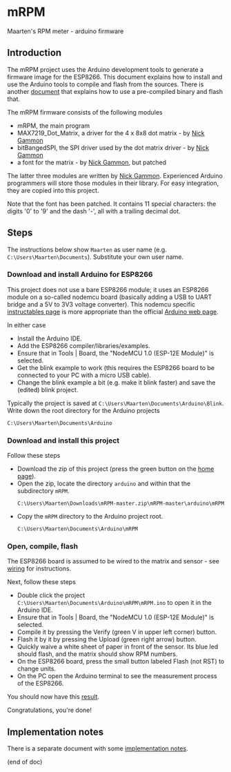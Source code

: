 # mRPM
Maarten's RPM meter - arduino firmware


## Introduction
The mRPM project uses the Arduino development tools to generate a firmware 
image for the ESP8266. This document explains how to install and use the 
Arduino tools to compile and flash from the sources. There is another 
[document](../flash.md) that explains how to use a pre-compiled 
binary and flash that.

The mRPM firmware consists of the following modules
 - mRPM, the main program
 - MAX7219_Dot_Matrix, a driver for the 4 x 8x8 dot matrix - by [Nick Gammon](https://github.com/nickgammon/MAX7219_Dot_Matrix)
 - bitBangedSPI, the SPI driver used by the dot matrix driver - by [Nick Gammon](https://github.com/nickgammon/bitBangedSPI)
 - a font for the matrix - by [Nick Gammon](https://github.com/nickgammon/MAX7219_Dot_Matrix), but patched

The latter three modules are written by [Nick Gammon](https://github.com/nickgammon).
Experienced Arduino programmers will store those modules in their library.
For easy integration, they are copied into this project.

Note that the font has been patched. It contains 11 special characters: the digits '0' to '9' and the dash '-', all with a trailing decimal dot.

 
## Steps
The instructions below show `Maarten` as user name (e.g. `C:\Users\Maarten\Documents`). 
Substitute your own user name.


### Download and install Arduino for ESP8266
This project does not use a bare ESP8266 module; it uses an ESP8266 module on a so-called nodemcu board (basically adding a USB to UART bridge and a 5V to 3V3 voltage converter).
This nodemcu specific [instructables page](http://www.instructables.com/id/Quick-Start-to-Nodemcu-ESP8266-on-Arduino-IDE/) is more appropriate
than the official [Arduino web page](http://www.arduinesp.com/getting-started).

In either case
 - Install the Arduino IDE.
 - Add the ESP8266 compiler/libraries/examples.
 - Ensure that in Tools | Board, the "NodeMCU 1.0 (ESP-12E Module)" is selected.
 - Get the blink example to work (this requires the ESP8266 board to be connected to your PC with a micro USB cable).
 - Change the blink example a bit (e.g. make it blink faster) and save the (edited) blink project.

Typically the project is saved at `C:\Users\Maarten\Documents\Arduino\Blink`.
Write down the root directory for the Arduino projects
```Text
C:\Users\Maarten\Documents\Arduino
```


### Download and install this project
Follow these steps
 - Download the zip of this project (press the green button on the [home page](https://github.com/maarten-pennings/mRPM)).
 - Open the zip, locate the directory `arduino` and within that the subdirectory `mRPM`.
   ```Text
   C:\Users\Maarten\Downloads\mRPM-master.zip\mRPM-master\arduino\mRPM
   ```
 - Copy the `mRPM` directory to the Arduino project root.
   ```Text
   C:\Users\Maarten\Documents\Arduino\mRPM
   ```


### Open, compile, flash
The ESP8266 board is assumed to be wired to the matrix and sensor - see [wiring](../wiring) for instructions.

Next, follow these steps
 - Double click the project `C:\Users\Maarten\Documents\Arduino\mRPM\mRPM.ino` to open it in the Arduino IDE.
 - Ensure that in Tools | Board, the "NodeMCU 1.0 (ESP-12E Module)" is selected.
 - Compile it by pressing the Verify (green V in upper left corner) button.
 - Flash it by it by pressing the Upload (green right arrow) button.
 - Quickly waive a white sheet of paper in front of the sensor. Its blue led should flash, and the matrix should show RPM numbers.
 - On the ESP8266 board, press the small button labeled Flash (not RST) to change units.
 - On the PC open the Arduino terminal to see the measurement process of the ESP8266.
 
You should now have this [result](https://youtu.be/PuOR1rizvE4).
 
Congratulations, you're done!
 

## Implementation notes
There is a separate document with some [implementation notes](implnotes.md).

(end of doc)
